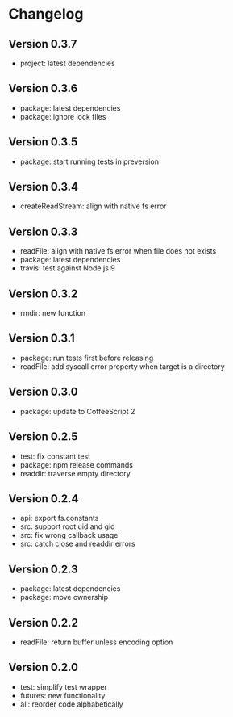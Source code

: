 
# Changelog

## Version 0.3.7

* project: latest dependencies

## Version 0.3.6

* package: latest dependencies
* package: ignore lock files

## Version 0.3.5

* package: start running tests in preversion

## Version 0.3.4

* createReadStream: align with native fs error

## Version 0.3.3

* readFile: align with native fs error when file does not exists
* package: latest dependencies
* travis: test against Node.js 9

## Version 0.3.2

* rmdir: new function

## Version 0.3.1

* package: run tests first before releasing
* readFile: add syscall error property when target is a directory

## Version 0.3.0

* package: update to CoffeeScript 2

## Version 0.2.5

* test: fix constant test
* package: npm release commands
* readdir: traverse empty directory

## Version 0.2.4

* api: export fs.constants
* src: support root uid and gid
* src: fix wrong callback usage
* src: catch close and readdir errors

## Version 0.2.3

* package: latest dependencies
* package: move ownership

## Version 0.2.2

* readFile: return buffer unless encoding option

## Version 0.2.0

* test: simplify test wrapper
* futures: new functionality
* all: reorder code alphabetically
